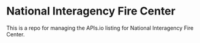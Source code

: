 # National Interagency Fire Center
This is a repo for managing the APIs.io listing for National Interagency Fire Center.